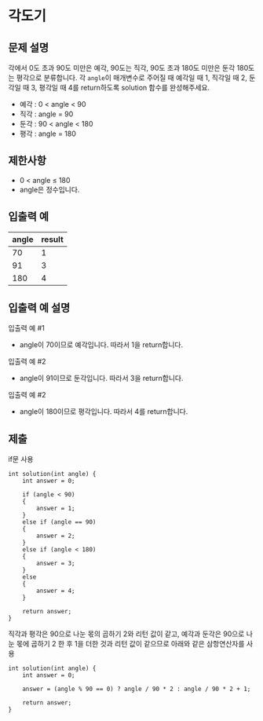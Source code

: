 # 각도기

## 문제 설명

각에서 0도 초과 90도 미만은 예각, 90도는 직각, 90도 초과 180도 미만은 둔각 180도는 평각으로 분류합니다. 각 `angle`이 매개변수로 주어질 때 예각일 때 1, 직각일 때 2, 둔각일 때 3, 평각일 때 4를 return하도록 solution 함수를 완성해주세요.

+ 예각 : 0 < angle < 90
+ 직각 : angle = 90
+ 둔각 : 90 < angle < 180
+ 평각 : angle = 180

## 제한사항

+ 0 < angle ≤ 180
+ angle은 정수입니다.

## 입출력 예

angle|result
---|---
70|1
91|3
180|4

## 입출력 예 설명

입출력 예 #1

+ angle이 70이므로 예각입니다. 따라서 1을 return합니다.

입출력 예 #2

+ angle이 91이므로 둔각입니다. 따라서 3을 return합니다.

입출력 예 #2

+ angle이 180이므로 평각입니다. 따라서 4를 return합니다.

## 제출

if문 사용
```
int solution(int angle) {
    int answer = 0;
    
    if (angle < 90)
    {
        answer = 1;
    }
    else if (angle == 90)
    {
        answer = 2;
    }
    else if (angle < 180)
    {
        answer = 3;
    }
    else
    {
        answer = 4;
    }
    
    return answer;
}
```
직각과 평각은 90으로 나눈 몫의 곱하기 2와 리턴 값이 같고, 예각과 둔각은 90으로 나눈 몫에 곱하기 2 한 후 1을 더한 것과 리턴 값이 같으므로 아래와 같은 삼항연산자를 사용
```
int solution(int angle) {
    int answer = 0;
    
    answer = (angle % 90 == 0) ? angle / 90 * 2 : angle / 90 * 2 + 1;
    
    return answer;
}